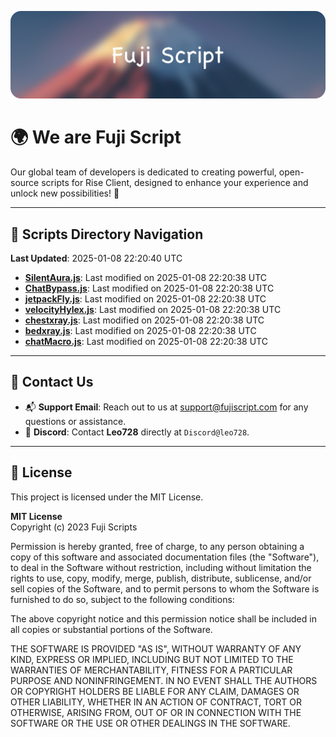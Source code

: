 ![Banner](.github/b.webp)

# 🌍 **We are Fuji Script**

Our global team of developers is dedicated to creating powerful, open-source scripts for Rise Client, designed to enhance your experience and unlock new possibilities! 🌟

---
<!-- SCRIPTS_NAVIGATION_START -->
## 📂 **Scripts Directory Navigation**

**Last Updated**: 2025-01-08 22:20:40 UTC

- **[SilentAura.js](scripts/SilentAura.js)**: Last modified on 2025-01-08 22:20:38 UTC
- **[ChatBypass.js](scripts/ChatBypass.js)**: Last modified on 2025-01-08 22:20:38 UTC
- **[jetpackFly.js](scripts/jetpackFly.js)**: Last modified on 2025-01-08 22:20:38 UTC
- **[velocityHylex.js](scripts/velocityHylex.js)**: Last modified on 2025-01-08 22:20:38 UTC
- **[chestxray.js](scripts/chestxray.js)**: Last modified on 2025-01-08 22:20:38 UTC
- **[bedxray.js](scripts/bedxray.js)**: Last modified on 2025-01-08 22:20:38 UTC
- **[chatMacro.js](scripts/chatMacro.js)**: Last modified on 2025-01-08 22:20:38 UTC

<!-- SCRIPTS_NAVIGATION_END -->

---

## 💬 **Contact Us**  
- 📬 **Support Email**: Reach out to us at [support@fujiscript.com](mailto:support@fujiscript.com) for any questions or assistance.  
- 💬 **Discord**: Contact **Leo728** directly at `Discord@leo728`.

---

## 📜 **License**

This project is licensed under the MIT License.  

**MIT License**  
Copyright (c) 2023 Fuji Scripts  

Permission is hereby granted, free of charge, to any person obtaining a copy of this software and associated documentation files (the "Software"), to deal in the Software without restriction, including without limitation the rights to use, copy, modify, merge, publish, distribute, sublicense, and/or sell copies of the Software, and to permit persons to whom the Software is furnished to do so, subject to the following conditions:  

The above copyright notice and this permission notice shall be included in all copies or substantial portions of the Software.  

THE SOFTWARE IS PROVIDED "AS IS", WITHOUT WARRANTY OF ANY KIND, EXPRESS OR IMPLIED, INCLUDING BUT NOT LIMITED TO THE WARRANTIES OF MERCHANTABILITY, FITNESS FOR A PARTICULAR PURPOSE AND NONINFRINGEMENT. IN NO EVENT SHALL THE AUTHORS OR COPYRIGHT HOLDERS BE LIABLE FOR ANY CLAIM, DAMAGES OR OTHER LIABILITY, WHETHER IN AN ACTION OF CONTRACT, TORT OR OTHERWISE, ARISING FROM, OUT OF OR IN CONNECTION WITH THE SOFTWARE OR THE USE OR OTHER DEALINGS IN THE SOFTWARE.  
